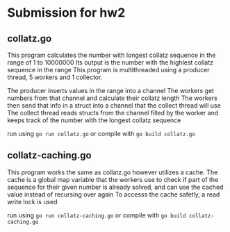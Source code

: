 # Submission for hw2

## collatz.go
This program calculates the number with longest collatz sequence in the range of 1 to 10000000
Its output is the number with the highlest collatz sequence in the range
This program is multithreaded using a producer thread, 5 workers and 1 collector.

The producer inserts values in the range into a channel
The workers get numbers from that channel and calculate their collatz length
The workers then send that info in a struct into a channel that the collect thread will use
The collect thread reads structs from the channel filled by the worker and keeps track of the number with the longest collatz sequence

run using `go run collatz.go`
or compile with `go build collatz.go`

## collatz-caching.go
This program works the same as collatz.go however utilizes a cache.
The cache is a global map variable that the workers use to check if part of the sequence for their given number is already solved, and can use the cached value instead of recursing over again
To accesss the cache safetly, a read write lock is used

run using `go run collatz-caching.go`
or compile with `go build collatz-caching.go`

